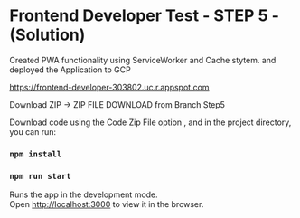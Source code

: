 # Frontend Developer Test - STEP 5 - (Solution)

Created PWA functionality using ServiceWorker and Cache stytem. and deployed the Application to GCP

https://frontend-developer-303802.uc.r.appspot.com

Download ZIP -> ZIP FILE DOWNLOAD from Branch Step5

Download code using the Code Zip File option , and in the project directory, you can run:

### `npm install`
### `npm run start`

Runs the app in the development mode.\
Open [http://localhost:3000](http://localhost:3000) to view it in the browser.


